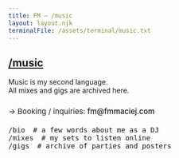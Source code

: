 ```yaml
---
title: FM — /music
layout: layout.njk
terminalFile: /assets/terminal/music.txt
---
```


<h2><a href="/music/">/music</a></h2>

<style>
    .music-list {
        list-style: none;
        padding: 0;
        margin: 20px 0;
        font-family: ui-monospace, monospace;
    }

    .music-list li {
        display: flex;
        gap: 16px;
    }

    .music-list a {
        color: var(--link);
        text-decoration: none;
    }

    .music-list a:hover {
        text-decoration: underline;
    }

    .music-list .comment {
        color: var(--muted);
        flex: 1;
    }

    .booking {
        margin-top: 24px;
        font-size: 15px;
    }

    .booking-link {
        color: var(--link);
        font-weight: 500;
        text-decoration: none;
        border-bottom: 1px dotted var(--muted);
        transition: color 0.2s, border-color 0.2s;
    }

    .booking-link:hover {
        color: var(--link-hover);
        border-bottom-color: var(--link-hover);
    }
</style>

Music is my second language.  
All mixes and gigs are archived here.  

<p class="booking">
  → Booking / inquiries: <a href="mailto:fm@fmmaciej.com" class="booking-link">fm@fmmaciej.com</a>
</p>

<ul class="music-list">
  <li><a href="/music/bio/">/bio</a>    <span class="comment"># a few words about me as a DJ</span></li>
  <li><a href="/music/mixes/">/mixes</a> <span class="comment"># my sets to listen online</span></li>
  <li><a href="/music/gigs/">/gigs</a>   <span class="comment"># archive of parties and posters</span></li>
</ul>